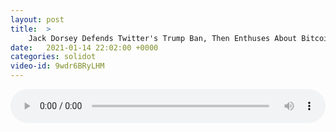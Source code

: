 ```yaml
---
layout: post
title:  >
    Jack Dorsey Defends Twitter's Trump Ban, Then Enthuses About Bitcoin
date:   2021-01-14 22:02:00 +0000
categories: solidot
video-id: 9wdr6BRyLHM
---
```


<audio src="/assets/33aedeff25febafd1d6910de5ff29fd6.mp3" style="width: 100%;" controls></audio>

